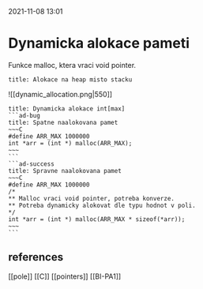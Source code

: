 2021-11-08 13:01

# Dynamicka alokace pameti
Funkce malloc, ktera vraci void pointer.
```ad-info
title: Alokace na heap misto stacku
```
![[dynamic_allocation.png|550]]

````ad-example
title: Dynamicka alokace int[max] 
```ad-bug
title: Spatne naalokovana pamet
~~~C
#define ARR_MAX 1000000
int *arr = (int *) malloc(ARR_MAX);
~~~
```
```ad-success
title: Spravne naalokovana pamet
~~~C
#define ARR_MAX 1000000
/* 
** Malloc vraci void pointer, potreba konverze.
** Potreba dynamicky alokovat dle typu hodnot v poli.
*/
int *arr = (int *) malloc(ARR_MAX * sizeof(*arr));
~~~
```
````

## references
[[pole]]
[[C]]
[[pointers]]
[[BI-PA1]]